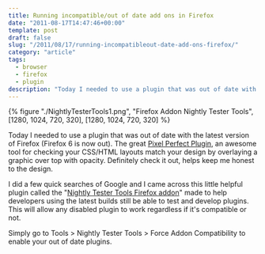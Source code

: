 ```yaml
---
title: Running incompatible/out of date add ons in Firefox
date: "2011-08-17T14:47:46+00:00"
template: post
draft: false
slug: "/2011/08/17/running-incompatibleout-date-add-ons-firefox/"
category: "article"
tags:
  - browser
  - firefox
  - plugin
description: "Today I needed to use a plugin that was out of date with the latest version of Firefox (Firefox 6 is now out). The great Pixel Perfect Plugin, an awesome tool for checking your CSS/HTML layouts match your design by overlaying a graphic over top with opacity. Definitely check it out, helps keep me honest to the design."
---
```


{% figure "./NightlyTesterTools1.png", "Firefox Addon Nightly Tester Tools", [1280, 1024, 720, 320], [1280, 1024, 720, 320] %}

Today I needed to use a plugin that was out of date with the latest version of Firefox (Firefox 6 is now out). The great [Pixel Perfect Plugin](http://pixelperfectplugin.com/), an awesome tool for checking your CSS/HTML layouts match your design by overlaying a graphic over top with opacity. Definitely check it out, helps keep me honest to the design.

I did a few quick searches of Google and I came across this little helpful plugin called the "[Nightly Tester Tools Firefox addon](https://addons.mozilla.org/en-US/firefox/addon/nightly-tester-tools/)" made to help developers using the latest builds still be able to test and develop plugins. This will allow any disabled plugin to work regardless if it's compatible or not.

Simply go to Tools &gt; Nightly Tester Tools &gt; Force Addon Compatibility to enable your out of date plugins.
